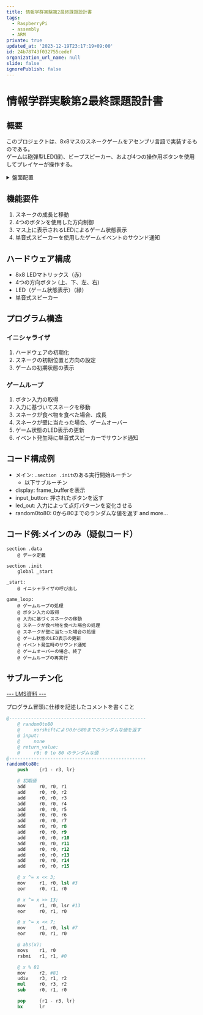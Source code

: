 ```yaml
---
title: 情報学群実験第2最終課題設計書
tags:
  - RaspberryPi
  - assembly
  - ARM
private: true
updated_at: '2023-12-19T23:17:19+09:00'
id: 24b78743f032755cedef
organization_url_name: null
slide: false
ignorePublish: false
---
```

# 情報学群実験第2最終課題設計書
## 概要
このプロジェクトは、8x8マスのスネークゲームをアセンブリ言語で実装するものである。<br>
ゲームは砲弾型LED(緑)、ビープスピーカー、および4つの操作用ボタンを使用してプレイヤーが操作する。
<details><summary>盤面配置</summary>

|       |       |       |       |       |       |       |       |          |       |
| :---: | :---: | :---: | :---: | :---: | :---: | :---: | :---: | :------: | :---: |
|  緑   |       |       |       |       |       |       |       | スピーカ |       |
| 赤00  | 赤01  | 赤02  | 赤03  | 赤04  | 赤05  | 赤06  | 赤07  |          |       |
| 赤10  | 赤11  | 赤12  | 赤13  | 赤14  | 赤15  | 赤16  | 赤17  |          |       |
| 赤20  | 赤21  | 赤22  | 赤23  | 赤24  | 赤25  | 赤26  | 赤27  |          |       |
| 赤30  | 赤31  | 赤32  | 赤33  | 赤34  | 赤35  | 赤36  | 赤37  |          |       |
| 赤40  | 赤41  | 赤42  | 赤43  | 赤44  | 赤45  | 赤46  | 赤47  |          |       |
| 赤50  | 赤51  | 赤52  | 赤53  | 赤54  | 赤55  | 赤56  | 赤57  |          |       |
| 赤60  | 赤61  | 赤62  | 赤63  | 赤64  | 赤65  | 赤66  | 赤67  |  青SW3   | 赤SW4 |
| 赤70  | 赤71  | 赤72  | 赤73  | 赤74  | 赤75  | 赤76  | 赤77  |  黒SW1   | 青SW2 |
</details>

## 機能要件
1. スネークの成長と移動
2. 4つのボタンを使用した方向制御
3. マス上に表示されるLEDによるゲーム状態表示
4. 単音式スピーカーを使用したゲームイベントのサウンド通知

## ハードウェア構成
- 8x8 LEDマトリックス（赤）
- 4つの方向ボタン (上、下、左、右)
- LED（ゲーム状態表示）（緑）
- 単音式スピーカー

## プログラム構造

### イニシャライザ
1. ハードウェアの初期化
2. スネークの初期位置と方向の設定
3. ゲームの初期状態の表示

### ゲームループ
1. ボタン入力の取得
2. 入力に基づいてスネークを移動
3. スネークが食べ物を食べた場合、成長
4. スネークが壁に当たった場合、ゲームオーバー
5. ゲーム状態のLED表示の更新
6. イベント発生時に単音式スピーカーでサウンド通知

## コード構成例
* メイン: `.section .init`のある実行開始ルーチン
  * 以下サブルーチン
* display: frame_bufferを表示
* input_button: 押されたボタンを返す
* led_out: 入力によって点灯パターンを変化させる
* random0to80: 0から80までのランダムな値を返す
and more…

## コード例:メインのみ（疑似コード）

```assembly
section .data
    @ データ定義

section .init
    global _start

_start:
    @ イニシャライザの呼び出し

game_loop:
    @ ゲームループの処理
    @ ボタン入力の取得
    @ 入力に基づくスネークの移動
    @ スネークが食べ物を食べた場合の処理
    @ スネークが壁に当たった場合の処理
    @ ゲーム状態のLED表示の更新
    @ イベント発生時のサウンド通知
    @ ゲームオーバーの場合、終了
    @ ゲームループの再実行
```

## サブルーチン化
[--- LMS資料 ---](https://lms.kochi-tech.ac.jp/pluginfile.php/207510/mod_resource/content/1/%E3%82%B5%E3%83%95%E3%82%99%E3%83%AB%E3%83%BC%E3%83%81%E3%83%B3.pdf)

プログラム冒頭に仕様を記述したコメントを書くこと
```assembly:random0to80.s
@--------------------------------------------------
    @ random0to80
    @     xorshiftにより0から80までのランダムな値を返す
    @ input:
    @     none
    @ return_value:
    @     r0: 0 to 80 のランダムな値
@--------------------------------------------------
random0to80:
    push    {r1 - r3, lr}

    @ 初期値
    add     r0, r0, r1
    add     r0, r0, r2
    add     r0, r0, r3
    add     r0, r0, r4
    add     r0, r0, r5
    add     r0, r0, r6
    add     r0, r0, r7
    add     r0, r0, r8
    add     r0, r0, r9
    add     r0, r0, r10
    add     r0, r0, r11
    add     r0, r0, r12
    add     r0, r0, r13
    add     r0, r0, r14
    add     r0, r0, r15

    @ x ^= x << 3;
    mov     r1, r0, lsl #3
    eor     r0, r1, r0

    @ x ^= x >> 13;
    mov     r1, r0, lsr #13
    eor     r0, r1, r0

    @ x ^= x << 7;
    mov     r1, r0, lsl #7
    eor     r0, r1, r0

    @ abs(x);
    movs    r1, r0
    rsbmi   r1, r1, #0

    @ x % 81
    mov     r2, #81
    udiv    r3, r1, r2
    mul     r0, r3, r2
    sub     r0, r1, r0

    pop     {r1 - r3, lr}
    bx      lr
```
